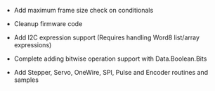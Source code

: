 + Add maximum frame size check on conditionals
+ Cleanup firmware code
+ Add I2C expression support (Requires handling Word8 list/array expressions)
+ Complete adding bitwise operation support with Data.Boolean.Bits

+ Add Stepper, Servo, OneWire, SPI, Pulse and Encoder routines and samples
